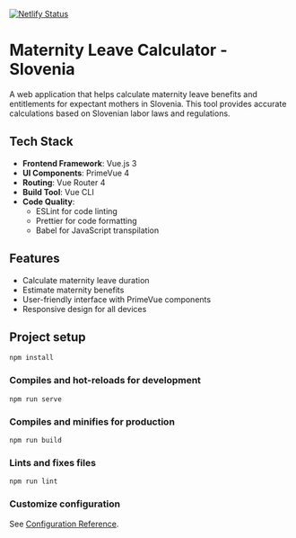 [![Netlify Status](https://api.netlify.com/api/v1/badges/1c2c9496-3799-45c3-888c-fa36572d1b89/deploy-status)](https://app.netlify.com/sites/maternity-calculator/deploys)

# Maternity Leave Calculator - Slovenia

A web application that helps calculate maternity leave benefits and entitlements for expectant mothers in Slovenia. This tool provides accurate calculations based on Slovenian labor laws and regulations.

## Tech Stack

- **Frontend Framework**: Vue.js 3
- **UI Components**: PrimeVue 4
- **Routing**: Vue Router 4
- **Build Tool**: Vue CLI
- **Code Quality**:
  - ESLint for code linting
  - Prettier for code formatting
  - Babel for JavaScript transpilation

## Features

- Calculate maternity leave duration
- Estimate maternity benefits
- User-friendly interface with PrimeVue components
- Responsive design for all devices

## Project setup
```
npm install
```

### Compiles and hot-reloads for development
```
npm run serve
```

### Compiles and minifies for production
```
npm run build
```

### Lints and fixes files
```
npm run lint
```

### Customize configuration
See [Configuration Reference](https://cli.vuejs.org/config/).
